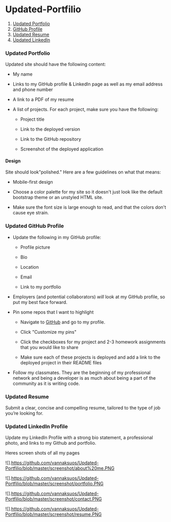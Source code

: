 # Updated-Portfilio

1. [Updated Portfolio](#updated-portfolio)
2. [GitHub Profile](#updated-github-profile)
3. [Updated Resume](#updated-resume)
4. [Updated LinkedIn](#updated-linkedin)

### Updated Portfolio

 Updated site should have the following content:

* My name

* Links to my GitHub profile & LinkedIn page as well as my email address and phone number

* A link to a PDF of my resume

* A list of projects. For each project, make sure you have the following:

  * Project title

  * Link to the deployed version

  * Link to the GitHub repository

  * Screenshot of the deployed application


#### Design

 Site should look"polished." Here are a few guidelines on what that means:

* Mobile-first design

* Choose a color palette for my site so it doesn't just look like
the default bootstrap theme or an unstyled HTML site.

* Make sure the font size is large enough to read, and that the colors don't cause eye strain.


### Updated GitHub Profile 

* Update the following in my GitHub profile: 

    * Profile picture

    * Bio

    * Location

    * Email

    * Link to my portfolio

* Employers (and potential collaborators) _will_ look at my GitHub profile, so put my best face forward. 

* Pin some repos that I want to highlight

  * Navigate to [GitHub](https://github.com/) and go to my profile.

  * Click "Customize my pins"

  * Click the checkboxes for my project and 2-3 homework assignments that you would like to share

  * Make sure each of these projects is deployed and add a link to the deployed project in their README files

* Follow my classmates. They are the beginning of my professional network and being a developer is as much about being a part of the community as it is writing code. 


### Updated Resume 

Submit a clear, concise and compelling resume, tailored to the type of job you’re looking for.


### Updated LinkedIn Profile 

Update my LinkedIn Profile with a strong bio statement, a professional photo, and links to my Github and portfolio.


Heres screen shots of all my pages


![].https://github.com/vannaksuos/Updated-Portfilio/blob/master/screenshot/about%20me.PNG

![].https://github.com/vannaksuos/Updated-Portfilio/blob/master/screenshot/portfolio.PNG

![].https://github.com/vannaksuos/Updated-Portfilio/blob/master/screenshot/contact.PNG

![].https://github.com/vannaksuos/Updated-Portfilio/blob/master/screenshot/resume.PNG
